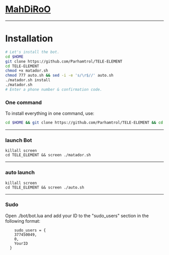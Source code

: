 # [MahDiRoO](https://telegram.me/TELE_ELEMENT_TM)


* * *


# Installation

```sh
# Let's install the bot.
cd $HOME
git clone https://github.com/Parhamtrol/TELE-ELEMENT
cd TELE-ELEMENT
chmod +x matador.sh
chmod 777 auto.sh && sed -i -e 's/\r$//' auto.sh
./matador.sh install
./matador.sh 
# Enter a phone number & confirmation code.
```
### One command
To install everything in one command, use:
```sh
cd $HOME && git clone https://github.com/Parhamtrol/TELE-ELEMENT && cd TELE_ELEMENT && chmod +x matador.sh && chmod 777 auto.sh && sed -i -e 's/\r$//' auto.sh && ./matador.sh install && ./matador.sh
```

* * *

### launch Bot

```
killall screen
cd TELE_ELEMENT && screen ./matador.sh
```

* * *


### auto launch 
```
killall screen
cd TELE_ELEMENT && screen ./auto.sh
```

* * *


### Sudo

Open ./bot/bot.lua and add your ID to the "sudo_users" section in the following format:
```
    sudo_users = {
    377450049,
    0,
    YourID
  }
